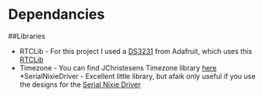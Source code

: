 # Dependancies
##Libraries
* RTCLib - For this project I used a [DS3231](https://learn.adafruit.com/adafruit-ds3231-precision-rtc-breakout/overview) from Adafruit, which uses this [RTCLib](https://github.com/adafruit/RTClib)
* Timezone - You can find JChristesens Timezone library [here](https://github.com/JChristensen/Timezone)
*SerialNixieDriver - Excellent little library, but afaik only useful if you use the designs for the [Serial Nixie Driver](https://github.com/tonyp7/SerialNixieDriver)
